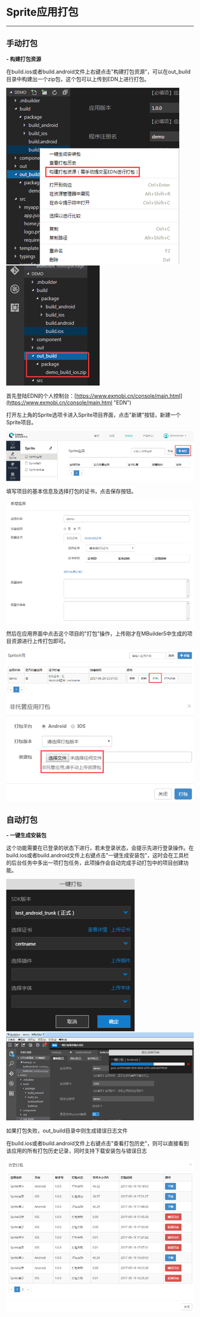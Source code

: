 # Sprite应用打包 

----------
## 手动打包 ##
**- 构建打包资源**

在build.ios或者build.android文件上右键点击"构建打包资源"，可以在out_build目录中构建出一个zip包，这个包可以上传到EDN上进行打包。

<img src="image/projectpackage/manualpackage.png" />
<img src="image/projectpackage/manualpackageresult.png" />


首先登陆EDN的个人控制台：[https://www.exmobi.cn/console/main.html](https://www.exmobi.cn/console/main.html "EDN")

打开左上角的Sprite选项卡进入Sprite项目界面，点击"新建"按钮，新建一个Sprite项目。

<img src="image/projectpackage/manualpackage-edn.png" />

填写项目的基本信息及选择打包的证书，点击保存按钮。

<img src="image/projectpackage/manualpackage-edn-createpro.png" />

然后在应用界面中点击这个项目的"打包"操作，上传刚才在MBuilder5中生成的项目资源进行上传打包即可。

<img src="image/projectpackage/manualpackage-edn-package.png" />
<img src="image/projectpackage/manualpackage-edn-upload.png" />

## 自动打包 ##
**- 一键生成安装包**

这个功能需要在已登录的状态下进行，若未登录状态，会提示先进行登录操作。在build.ios或者build.android文件上右键点击"一键生成安装包"，这时会在工具栏的后台任务中多出一项打包任务，此项操作会自动完成手动打包中的项目创建功能。

<img src="image/projectpackage/onekeyautopackage.png" />
<img src="image/projectpackage/onekeyautopackageprogress.png" />

如果打包失败，out_build目录中则生成错误日志文件

在build.ios或者build.android文件上右键点击"查看打包历史"，则可以直接看到该应用的所有打包历史记录，同时支持下载安装包与错误日志

<img src="image/package2.png" />